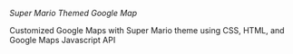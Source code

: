 *Super Mario Themed Google Map*


Customized Google Maps with Super Mario theme using CSS, HTML, and Google Maps Javascript API



